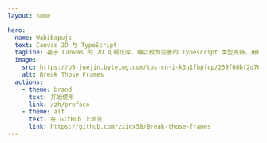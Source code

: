 ```yaml
---
layout: home

hero:
  name: Wabibapujs
  text: Canvas 2D 与 TypeScript
  tagline: 基于 Canvas 的 2D 可视化库，辅以较为完善的 Typescript 类型支持，用户友好的配置接口
  image:
    src: https://p6-juejin.byteimg.com/tos-cn-i-k3u1fbpfcp/259f68bf2d76430c9d70236d4057e6dc~tplv-k3u1fbpfcp-watermark.image?
    alt: Break Those Frames
  actions:
    - theme: brand
      text: 开始使用
      link: /zh/preface
    - theme: alt
      text: 在 GitHub 上浏览
      link: https://github.com/zzinx58/Break-those-frames
---
```

